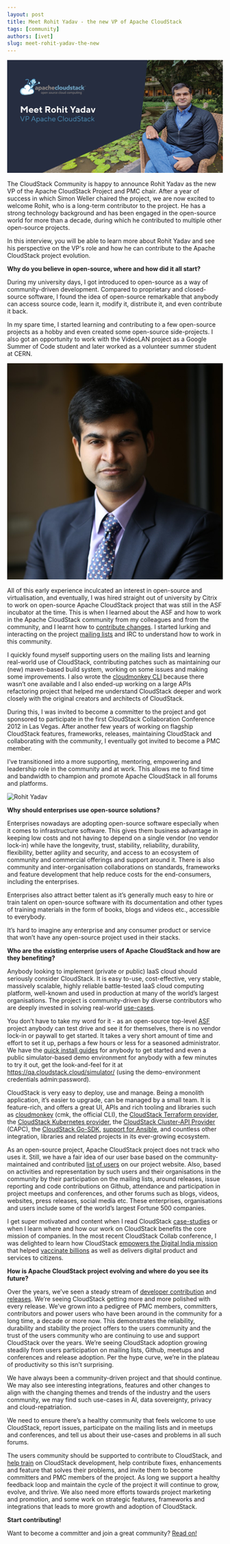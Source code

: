 ```yaml
---
layout: post
title: Meet Rohit Yadav - the new VP of Apache CloudStack
tags: [community]
authors: [ivet]
slug: meet-rohit-yadav-the-new
---
```


![Rohit Yadav](header.jpg "Rohit Yadav - the new VP of Apache CloudStack")

The CloudStack Community is happy to announce Rohit Yadav as the new VP of the
Apache CloudStack Project and PMC chair. After a year of success in which Simon
Weller chaired the project, we are now excited to welcome Rohit, who is a
long-term contributor to the project. He has a strong technology background and
has been engaged in the open-source world for more than a decade, during which
he contributed to multiple other open-source projects.

In this interview, you will be able to learn more about Rohit Yadav and see his
perspective on the VP's role and how he can contribute to the Apache CloudStack
project evolution.

<!-- truncate -->

**Why do you believe in open-source, where and how did it all start?**

During my university days, I got introduced to open-source as a way of
community-driven development. Compared to proprietary and closed-source
software, I found the idea of open-source remarkable that anybody can access
source code, learn it, modify it, distribute it, and even contribute it back.

In my spare time, I started learning and contributing to a few open-source
projects as a hobby and even created some open-source side-projects. I also got
an opportunity to work with the VideoLAN project as a Google Summer of Code
student and later worked as a volunteer summer student at CERN.

![Rohit Yadav](small-photo.jpg "Rohit Yadav")

All of this early experience inculcated an interest in open-source and
virtualisation, and eventually, I was hired straight out of university by Citrix
to work on open-source Apache CloudStack project that was still in the ASF
incubator at the time. This is when I learned about the ASF and how to work in
the Apache CloudStack community from my colleagues and from the community, and I
learnt how to [contribute changes](https://infra.apache.org/contributors.html).
I started lurking and interacting on the project [mailing lists](/mailing-lists)
and IRC to understand how to work in this community.

I quickly found myself supporting users on the mailing lists and learning
real-world use of CloudStack, contributing patches such as maintaining our (new)
maven-based build system, working on some issues and making some improvements. I
also wrote the [cloudmonkey
CLI](https://github.com/apache/cloudstack-cloudmonkey) because there wasn’t one
available and I also ended-up working on a large APIs refactoring project that
helped me understand CloudStack deeper and work closely with the original
creators and architects of CloudStack.

During this, I was invited to become a committer to the project and got
sponsored to participate in the first CloudStack Collaboration Conference 2012
in Las Vegas. After another few years of working on flagship CloudStack
features, frameworks, releases, maintaining CloudStack and collaborating with
the community, I eventually got invited to become a PMC member.

I’ve transitioned into a more supporting, mentoring, empowering and leadership
role in the community and at work. This allows me to find time and bandwidth to
champion and promote Apache CloudStack in all forums and platforms.

![Rohit Yadav](photo.jpg "Rohit Yadav")

**Why should enterprises use open-source solutions?**

Enterprises nowadays are adopting open-source software especially when it comes
to infrastructure software. This gives them business advantage in keeping low
costs and not having to depend on a single vendor (no vendor lock-in) while have
the longevity, trust, stability, reliability, durability, flexibility, better
agility and security, and access to an ecosystem of community and commercial
offerings and support around it. There is also community and inter-organisation
collaborations on standards, frameworks and feature development that help reduce
costs for the end-consumers, including the enterprises.

Enterprises also attract better talent as it’s generally much easy to hire or
train talent on open-source software with its documentation and other types of
training materials in the form of books, blogs and videos etc., accessible to
everybody.

It’s hard to imagine any enterprise and any consumer product or service that
won’t have any open-source project used in their stacks.

**Who are the existing enterprise users of Apache CloudStack and how are they benefiting?**

Anybody looking to implement (private or public) IaaS cloud should seriously
consider CloudStack. It is easy to-use, cost-effective, very stable, massively
scalable, highly reliable battle-tested IaaS cloud computing platform,
well-known and used in production at many of the world’s largest organisations.
The project is community-driven by diverse contributors who are deeply invested
in solving real-world
[use-cases](https://cwiki.apache.org/confluence/display/CLOUDSTACK/Case+Studies).

You don’t have to take my word for it - as an open-source top-level
[ASF](https://apache.org/) project anybody can test drive and see it for
themselves, there is no vendor lock-in or paywall to get started. It takes a
very short amount of time and effort to set it up, perhaps a few hours or less
for a seasoned administrator. We have the [quick install
guides](https://docs.cloudstack.apache.org/en/latest/quickinstallationguide/qig.html)
for anybody to get started and even a public simulator-based demo environment
for anybody with a few minutes to try it out, get the look-and-feel for it at
https://qa.cloudstack.cloud/simulator/ (using the demo-environment credentials
admin:password).

CloudStack is very easy to deploy, use and manage. Being a monolith application,
it’s easier to upgrade, can be managed by a small team. It is feature-rich, and
offers a great UI, APIs and rich tooling and libraries such as
[cloudmonkey](https://github.com/apache/cloudstack-cloudmonkey) (cmk, the
official CLI), the [CloudStack Terraform
provider](https://github.com/apache/cloudstack-terraform-provider), the
[CloudStack Kubernetes
provider](https://github.com/apache/cloudstack-kubernetes-provider), the
[CloudStack Cluster-API Provider](https://cluster-api-cloudstack.sigs.k8s.io/)
(CAPC), the [CloudStack Go-SDK](https://github.com/apache/cloudstack-go),
[support for
Ansible](https://docs.ansible.com/ansible/latest/scenario_guides/guide_cloudstack.html),
and countless other integration, libraries and related projects in its
ever-growing ecosystem.

As an open-source project, Apache CloudStack project does not track who uses it.
Still, we have a fair idea of our user base based on the community-maintained
and contributed [list of users](https://cloudstack.apache.org/users.html) on our
project website. Also, based on activities and representation by such users and
their organisations in the community by their participation on the mailing
lists, around releases, issue reporting and code contributions on Github,
attendance and participation in project meetups and conferences, and other
forums such as blogs, videos, websites, press releases, social media etc. These
enterprises, organisations and users include some of the world’s largest Fortune
500 companies.

I get super motivated and content when I read CloudStack
[case-studies](https://cwiki.apache.org/confluence/display/CLOUDSTACK/Case+Studies)
or when I learn where and how our work on CloudStack benefits the core mission
of companies. In the most recent CloudStack Collab conference, I was delighted
to learn how CloudStack [empowers the Digital India
mission](https://www.youtube.com/watch?v=xq2LVY18GU8) that helped [vaccinate
billions](https://www.cowin.gov.in/) as well as delivers digital product and
services to citizens.

**How is Apache CloudStack project evolving and where do you see its future?**

Over the years, we’ve seen a steady stream of [developer
contribution](https://github.com/apache/cloudstack/graphs/contributors) and
[releases](https://github.com/apache/cloudstack/releases). We’re seeing
CloudStack getting more and more polished with every release. We’ve grown into a
pedigree of PMC members, committers, contributors and power users who have been
around in the community for a long time, a decade or more now. This demonstrates
the reliability, durability and stability the project offers to the users
community and the trust of the users community who are continuing to use and
support CloudStack over the years. We’re seeing CloudStack adoption growing
steadily from users participation on mailing lists, Github, meetups and
conferences and release adoption. Per the hype curve, we’re in the plateau of
productivity so this isn’t surprising.

We have always been a community-driven project and that should continue. We may
also see interesting integrations, features and other changes to align with the
changing themes and trends of the industry and the users community, we may find
such use-cases in AI, data sovereignty, privacy and cloud-repatriation.

We need to ensure there’s a healthy community that feels welcome to use
CloudStack, report issues, participate on the mailing lists and in meetups and
conferences, and tell us about their use-cases and problems in all such forums.

The users community should be supported to contribute to CloudStack, and [help
train](https://github.com/shapeblue/hackerbook) on CloudStack development, help
contribute fixes, enhancements and feature that solves their problems, and
invite them to become committers and PMC members of the project. As long we
support a healthy feedback loop and maintain the cycle of the project it will
continue to grow, evolve, and thrive. We also need more efforts towards project
marketing and promotion, and some work on strategic features, frameworks and
integrations that leads to more growth and adoption of CloudStack.

**Start contributing!**

Want to become a committer and join a great community? [Read on!](/contribute)
